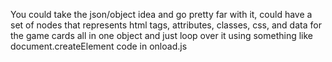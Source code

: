 You could take the json/object idea and go pretty far with it, could have a set of nodes that represents html tags, attributes, classes, css, and data for the game cards all in one object and just loop over it using something like document.createElement code in onload.js

